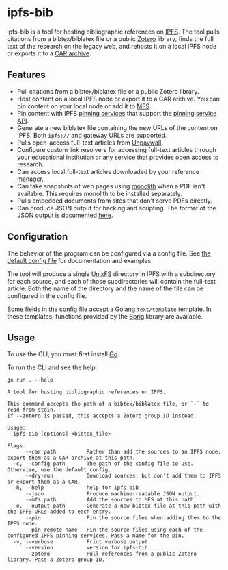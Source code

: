 # ipfs-bib

ipfs-bib is a tool for hosting bibliographic references on
[IPFS](https://ipfs.io). The tool pulls citations from a bibtex/biblatex file
or a public [Zotero](https://zotero.org) library, finds the full text of the
research on the legacy web, and rehosts it on a local IPFS node or exports it
to a [CAR archive](https://ipld.io/specs/transport/car/).

## Features

- Pull citations from a bibtex/biblatex file or a public Zotero library.
- Host content on a local IPFS node or export it to a CAR archive. You can pin
  content on your local node or add it to
  [MFS](https://docs.ipfs.io/concepts/file-systems/#mutable-file-system-mfs).
- Pin content with IPFS [pinning
  services](https://docs.ipfs.io/how-to/work-with-pinning-services/) that
  support the [pinning service
  API](https://github.com/ipfs/pinning-services-api-spec).
- Generate a new biblatex file containing the new URLs of the content on IPFS.
  Both `ipfs://` and gateway URLs are supported.
- Pulls open-access full-text articles from [Unpaywall](https://unpaywall.org/).
- Configure custom link resolvers for accessing full-text articles through your
  educational institution or any service that provides open access to research.
- Can access local full-text articles downloaded by your reference manager.
- Can take snapshots of web pages using
  [monolith](https://github.com/Y2Z/monolith) when a PDF isn't available. This
  requires monolith to be installed separately.
- Pulls embedded documents from sites that don't serve PDFs directly.
- Can produce JSON output for hacking and scripting. The format of the JSON output is documented [here](./docs/output.md).

## Configuration

The behavior of the program can be configured via a config file. See [the
default config file](./config/config.toml) for documentation and examples.

The tool will produce a single
[UnixFS](https://docs.ipfs.io/concepts/file-systems/#unix-file-system-unixfs)
directory in IPFS with a subdirectory for each source, and each of those
subdirectories will contain the full-text article. Both the name of the
directory and the name of the file can be configured in the config file.

Some fields in the config file accept a [Golang `text/template`
template](https://pkg.go.dev/text/template). In these templates, functions
provided by the [Sprig](https://masterminds.github.io/sprig/) library are
available.

## Usage

To use the CLI, you must first install [Go](https://go.dev/).

To run the CLI and see the help:

```
go run . --help
```

```
A tool for hosting bibliographic references on IPFS.

This command accepts the path of a bibtex/biblatex file, or `-` to read from stdin.
If --zotero is passed, this accepts a Zotero group ID instead.

Usage:
  ipfs-bib [options] <bibtex_file>

Flags:
      --car path          Rather than add the sources to an IPFS node, export them as a CAR archive at this path.
  -c, --config path       The path of the config file to use. Otherwise, use the default config.
      --dry-run           Download sources, but don't add them to IPFS or export them as a CAR.
  -h, --help              help for ipfs-bib
      --json              Produce machine-readable JSON output.
      --mfs path          Add the sources to MFS at this path.
  -o, --output path       Generate a new bibtex file at this path with the IPFS URLs added to each entry.
      --pin               Pin the source files when adding them to the IPFS node.
      --pin-remote name   Pin the source files using each of the configured IPFS pinning services. Pass a name for the pin.
  -v, --verbose           Print verbose output.
      --version           version for ipfs-bib
      --zotero            Pull references from a public Zotero library. Pass a Zotero group ID.
```
